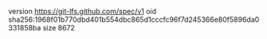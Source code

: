 version https://git-lfs.github.com/spec/v1
oid sha256:1968f01b770dbd401b554dbc865d1cccfc96f7d245366e80f5896da0331858ba
size 8672
